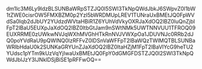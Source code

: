 dm1lc3M6Ly9ldzBLSUNBaWRpSTZJQ0l5SWl3TkNpQWdJbkJ6SWpvZ0l1bW1tZWE0cisrOW5FMXBZM0p2YzI5bWRDMUpLREV1TUNraUxBMEtJQ0FpWVdSa0lqb2dJbUY2YUdzdWVtaHBiR1Z6YUhVdVkyOXRJaXdOQ2lBZ0luQnZjblFpT2lBaU5EUXpJaXdOQ2lBZ0ltbGtJam9nSWtNMk5UWTNNVUU1TFROQ09EUXRRME0zUWkwNVJqWXhMVGhHTkRnNVJVWXpOa1JDUVNJc0RRb2dJQ0poYVdRaU9pQWlNQ0lzRFFvZ0lDSnVaWFFpT2lBaWQzTWlMQTBLSUNBaWRIbHdaU0k2SUNKaGRYUnZJaXdOQ2lBZ0ltaHZjM1FpT2lBaVlYcG9heTU2YUdsc1pYTm9kUzVqYjIwaUxBMEtJQ0FpY0dGMGFDSTZJQ0l2SWl3TkNpQWdJblJzY3lJNklDSjBiSE1pRFFwOQ==

